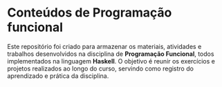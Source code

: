 # Conteúdos de Programação funcional

Este repositório foi criado para armazenar os materiais, atividades e trabalhos desenvolvidos na disciplina de **Programação Funcional**, todos implementados na linguagem **Haskell**. O objetivo é reunir os exercícios e projetos realizados ao longo do curso, servindo como registro do aprendizado e prática da disciplina.